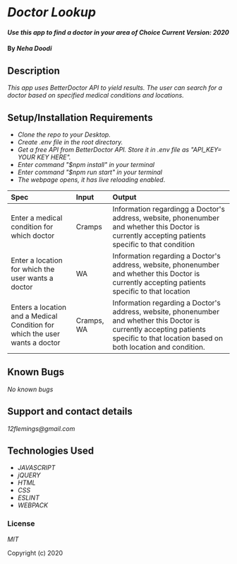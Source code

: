 # _Doctor Lookup_

#### _Use this app to find a doctor in your area of Choice Current Version: 2020_

#### By _**Neha Doodi**_

## Description

_This app uses BetterDoctor API to yield results. The user can search for a doctor based on specified medical conditions and locations._

## Setup/Installation Requirements

- _Clone the repo to your Desktop._
- _Create .env file in the root directory._
- _Get a free API from BetterDoctor API.  Store it in .env file as "API_KEY= YOUR KEY HERE"._
- _Enter command "\$npm install" in your terminal_
- _Enter command "\$npm run start" in your terminal_
- _The webpage opens, it has live reloading enabled_.

<!-- * Specs: -->

| Spec                                                                |  Input | Output                                                              |
| :------------------------------------------------------------------ | :------------ | :--------------------------------------------------------------------------- |
| Enter a medical condition for which doctor | Cramps    | Information regardingg a Doctor's address, website, phonenumber and whether this Doctor is currently accepting patients specific to that condition|
| Enter a location for which the user wants a doctor | WA | Information regarding a Doctor's address, website, phonenumber and whether this Doctor is currently accepting patients specific to that location|
| Enters a location and a Medical Condition for which the user wants a doctor | Cramps, WA| Information regarding a Doctor's address, website, phonenumber and whether this Doctor is currently accepting patients specific to that location based on both location and condition.

## Known Bugs

_No known bugs_

## Support and contact details

_12flemings@gmail.com_

## Technologies Used

- _JAVASCRIPT_
- _jQUERY_
- _HTML_
- _CSS_
- _ESLINT_
- _WEBPACK_


### License

_MIT_

Copyright (c) 2020